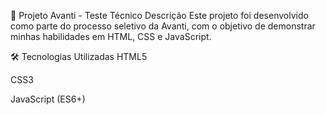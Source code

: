 📌 Projeto Avanti - Teste Técnico
Descrição
Este projeto foi desenvolvido como parte do processo seletivo da Avanti, com o objetivo de demonstrar minhas habilidades em HTML, CSS e JavaScript.

🛠️ Tecnologias Utilizadas
HTML5

CSS3

JavaScript (ES6+)
